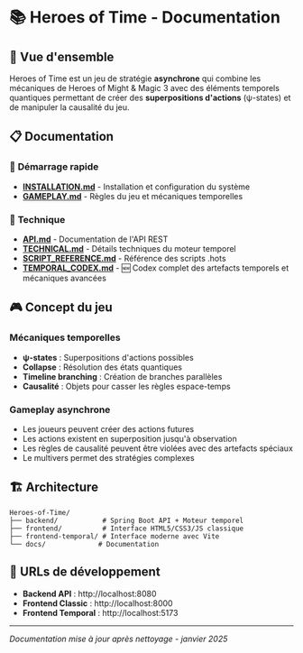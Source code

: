 # 📚 Heroes of Time - Documentation

## 🎯 Vue d'ensemble

Heroes of Time est un jeu de stratégie **asynchrone** qui combine les mécaniques de Heroes of Might & Magic 3 avec des éléments temporels quantiques permettant de créer des **superpositions d'actions** (ψ-states) et de manipuler la causalité du jeu.

## 📋 Documentation

### 🚀 **Démarrage rapide**
- [**INSTALLATION.md**](INSTALLATION.md) - Installation et configuration du système
- [**GAMEPLAY.md**](GAMEPLAY.md) - Règles du jeu et mécaniques temporelles

### 🔧 **Technique**
- [**API.md**](API.md) - Documentation de l'API REST
- [**TECHNICAL.md**](TECHNICAL.md) - Détails techniques du moteur temporel
- [**SCRIPT_REFERENCE.md**](SCRIPT_REFERENCE.md) - Référence des scripts .hots
- [**TEMPORAL_CODEX.md**](TEMPORAL_CODEX.md) - 🆕 Codex complet des artefacts temporels et mécaniques avancées

## 🎮 Concept du jeu

### **Mécaniques temporelles**
- **ψ-states** : Superpositions d'actions possibles
- **Collapse** : Résolution des états quantiques
- **Timeline branching** : Création de branches parallèles
- **Causalité** : Objets pour casser les règles espace-temps

### **Gameplay asynchrone**
- Les joueurs peuvent créer des actions futures
- Les actions existent en superposition jusqu'à observation
- Les règles de causalité peuvent être violées avec des artefacts spéciaux
- Le multivers permet des stratégies complexes

## 🏗️ Architecture

```
Heroes-of-Time/
├── backend/           # Spring Boot API + Moteur temporel
├── frontend/          # Interface HTML5/CSS3/JS classique
├── frontend-temporal/ # Interface moderne avec Vite
└── docs/             # Documentation
```

## 🔗 URLs de développement

- **Backend API** : http://localhost:8080
- **Frontend Classic** : http://localhost:8000
- **Frontend Temporal** : http://localhost:5173

---

*Documentation mise à jour après nettoyage - janvier 2025*
